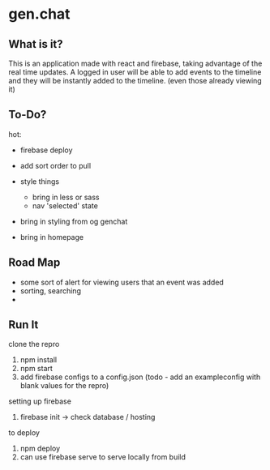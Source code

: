 # gen.chat


What is it?
---------
This is an application made with react and firebase, taking advantage of the real time updates.  A logged in user will be able to add events to the timeline and they will be instantly added to the timeline.  (even those already viewing it)


To-Do?
---------

hot:
- firebase deploy

- add sort order to pull
- style things
  - bring in less or sass
  - nav 'selected' state
- bring in styling from og genchat
- bring in homepage


Road Map
---------
- some sort of alert for viewing users that an event was added
- sorting, searching
-


Run It
--------
clone the repro
1) npm install
2) npm start
3) add firebase configs to a config.json (todo - add an exampleconfig with blank values for the repro)

setting up firebase
1) firebase init -> check database / hosting

to deploy
1) npm deploy
2) can use firebase serve to serve locally from build
